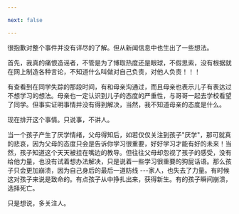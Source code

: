 ```yaml
---

next: false

---
```




<BlogInfo id="1081"/>

很抱歉对整个事件并没有详尽的了解。但从新闻信息中也生出了一些想法。

首先，我真的痛恨造谣者，不管是为了博取热度还是眼球，不假思索，没有根据就在网上制造各种言论，不知道什么叫做对自己负责，对他人负责！！！

有查看到在同学失踪的那段时间，有和母亲沟通过，而且母亲也表示儿子有表达过不想学习的想法。母亲也一定认识到儿子的态度的严重性，与哥哥一起去学校看望了同学。但事实证明事情并没有得到解决，当然，我不知道母亲的态度是什么。

现在排开这个事情。只说事，不讲人。



当一个孩子产生了厌学情绪，父母得知后，如若仅仅关注到孩子"厌学"，那可就真的悲哀，因为父母的态度只会是告诉你学习很重要，好好学习才能有好的未来！当然，孩子知道这个天天被挂在嘴边的教导。但往往父母却忽视了孩子的感受，没有给他力量，也没有试着想办法解决，只是说着一些学习很重要的狗屁话语。那么孩子只会更加崩溃，因为自己身后的最后一道防线
---家人，也失去了力量。有时候这对孩子来说是致命的。有点孩子从中挣扎出来，获得新生。有的孩子瞬间崩溃，选择死亡。

只是想说，多关注人。





<ActionBox />
